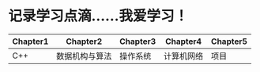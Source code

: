 
# 记录学习点滴……我爱学习！

| Chapter1 | Chapter2  | Chapter3| Chapter4 |Chapter5
|--------|-------------|---------|----------|--------
|   C++  | 数据机构与算法| 操作系统  | 计算机网络|项目